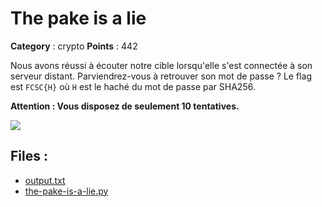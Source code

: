 # The pake is a lie

**Category** : crypto
**Points** : 442

Nous avons réussi à écouter notre cible lorsqu'elle s'est connectée à son serveur distant. Parviendrez-vous à retrouver son mot de passe ?
Le flag est `FCSC{H}` où `H` est le haché du mot de passe par SHA256.

**Attention : Vous disposez de seulement 10 tentatives.**

![](/files/9869940d04232dd8f4f1b80283e00753/the-pake-is-a-lie.png)

## Files : 
 - [output.txt](./output.txt)
 - [the-pake-is-a-lie.py](./the-pake-is-a-lie.py)


